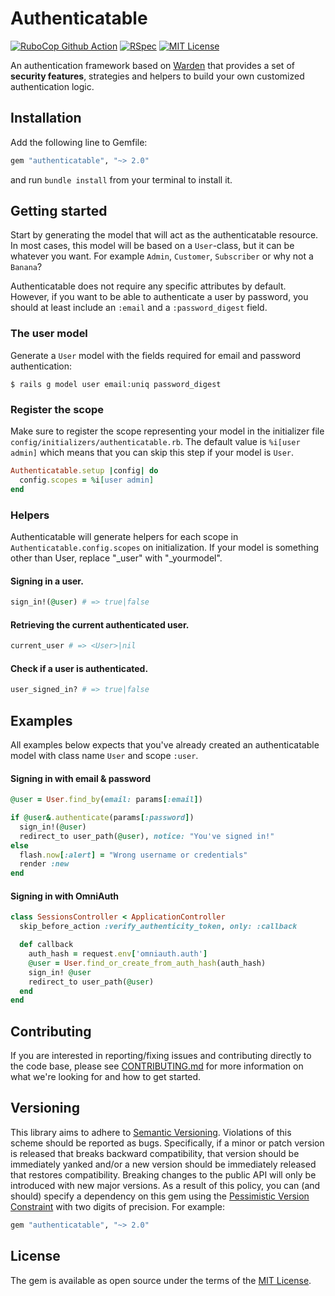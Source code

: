 Authenticatable 
==============
[![RuboCop Github Action](https://github.com/kiqr/authenticatable/actions/workflows/rubocop.yml/badge.svg)](https://github.com/kiqr/authenticatable/actions/workflows/rubocop.yml)
[![RSpec](https://github.com/kiqr/authenticatable/actions/workflows/rspec.yml/badge.svg)](https://github.com/kiqr/authenticatable/actions/workflows/rspec.yml)
[![MIT License](https://img.shields.io/badge/License-MIT-blue.svg)](LICENSE.md)

An authentication framework based on [Warden](https://github.com/wardencommunity/warden) that provides a set of **security features**, strategies and helpers to build your own customized authentication logic.

Installation
------------

Add the following line to Gemfile:

```ruby
gem "authenticatable", "~> 2.0"
```

and run `bundle install` from your terminal to install it.

Getting started
---------------
Start by generating the model that will act as the authenticatable resource. In most cases, this model will be based on a `User`-class, but it can be whatever you want. For example `Admin`, `Customer`, `Subscriber` or why not a `Banana`?

Authenticatable does not require any specific attributes by default. However, if you want to be able to authenticate a user by password, you should at least include an `:email` and a `:password_digest` field.

### The user model
Generate a `User` model with the fields required for email and password authentication:
```console
$ rails g model user email:uniq password_digest
```

### Register the scope
Make sure to register the scope representing your model in the initializer file `config/initializers/authenticatable.rb`. The default value is `%i[user admin]` which means that you can skip this step if your model is `User`.
```ruby
Authenticatable.setup |config| do
  config.scopes = %i[user admin]
end
```

### Helpers

Authenticatable will generate helpers for each scope in `Authenticatable.config.scopes` on initialization. If your model is something other than User, replace "_user" with "_yourmodel". 

#### Signing in a user.
```ruby
sign_in!(@user) # => true|false
```

#### Retrieving the current authenticated user.
```ruby
current_user # => <User>|nil
```

#### Check if a user is authenticated.
```ruby
user_signed_in? # => true|false
```

Examples
--------
All examples below expects that you've already created an authenticatable model with class name `User` and scope `:user`.

#### Signing in with email & password
```ruby
@user = User.find_by(email: params[:email])

if @user&.authenticate(params[:password])
  sign_in!(@user)
  redirect_to user_path(@user), notice: "You've signed in!"
else
  flash.now[:alert] = "Wrong username or credentials"
  render :new
end
```

#### Signing in with OmniAuth
```ruby
class SessionsController < ApplicationController
  skip_before_action :verify_authenticity_token, only: :callback

  def callback
    auth_hash = request.env['omniauth.auth']
    @user = User.find_or_create_from_auth_hash(auth_hash)
    sign_in! @user
    redirect_to user_path(@user)
  end
end
```

Contributing
------------
If you are interested in reporting/fixing issues and contributing directly to the code base, please see [CONTRIBUTING.md](CONTRIBUTING.md) for more information on what we're looking for and how to get started.

Versioning
----------
This library aims to adhere to [Semantic Versioning](http://semver.org/). Violations
of this scheme should be reported as bugs. Specifically, if a minor or patch
version is released that breaks backward compatibility, that version should be
immediately yanked and/or a new version should be immediately released that
restores compatibility. Breaking changes to the public API will only be
introduced with new major versions. As a result of this policy, you can (and
should) specify a dependency on this gem using the [Pessimistic Version
Constraint](http://guides.rubygems.org/patterns/#pessimistic-version-constraint) with two digits of precision. For example:

```ruby
gem "authenticatable", "~> 2.0"
```

License
-------
The gem is available as open source under the terms of the [MIT License](https://opensource.org/licenses/MIT).
